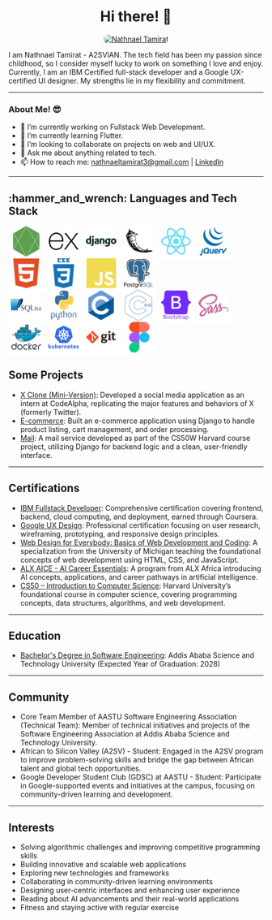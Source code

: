 <h1 align="center">Hi there! 👋</h1>
<div align="center">
  <a href="https://www.linkedin.com/in/nathnael-tamirat/">
    <img src="https://i.ibb.co/84HcHPx/White-Minimalist-Corporate-Personal-Profile-Linked-In-Banner.png" 
         alt="Nathnael Tamirat" 
         style="width: 100%; height: 150px; border-radius: 45px;"/>
  </a>
</div>

I am Nathnael Tamirat - A2SVIAN. The tech field has been my passion since childhood, so I consider myself lucky to work on something I love and enjoy. Currently, I am an IBM Certified full-stack developer and a Google UX-certified UI designer. My strengths lie in my flexibility and commitment.

---

### About Me! 😎
- 🔭 I’m currently working on Fullstack Web Development.
- 🌱 I’m currently learning Flutter.
- 👯 I’m looking to collaborate on projects on web and UI/UX.
- 💬 Ask me about anything related to tech.
- 📫 How to reach me: [nathnaeltamirat3@gmail.com](mailto:nathnaeltamirat3@gmail.com) | [LinkedIn](https://www.linkedin.com/in/nathnael-tamirat/)

---

<h2> :hammer_and_wrench: Languages and Tech Stack</h2>
<span style="padding: 5px; background-color: white;">
  <img src="https://github.com/devicons/devicon/blob/master/icons/nodejs/nodejs-plain.svg" alt="NodeJS" width="60" height="60"/>
</span>
<span style="padding: 5px; background-color: white;">
  <img src="https://github.com/devicons/devicon/blob/master/icons/express/express-original.svg" alt="Express" width="60" height="60"/>
</span>
<span style="padding: 5px; background-color: white;">
  <img src="https://github.com/devicons/devicon/blob/master/icons/django/django-plain-wordmark.svg" alt="Django" width="60" height="60"/>
</span>
<span style="padding: 5px; background-color: white;">
  <img src="https://github.com/devicons/devicon/blob/master/icons/flask/flask-original.svg" alt="Flask" width="60" height="60"/>
</span>
<span style="padding: 5px; background-color: white;">
  <img src="https://github.com/devicons/devicon/blob/master/icons/react/react-original.svg" alt="React" width="60" height="60"/>
</span>
<span style="padding: 5px; background-color: white;">
  <img src="https://github.com/devicons/devicon/blob/master/icons/jquery/jquery-plain-wordmark.svg" alt="jQuery" width="60" height="60"/>
</span>
<span style="padding: 5px; background-color: white;">
  <img src="https://github.com/devicons/devicon/blob/master/icons/html5/html5-plain.svg" alt="HTML5" width="60" height="60"/>
</span>
<span style="padding: 5px; background-color: white;">
  <img src="https://github.com/devicons/devicon/blob/master/icons/css3/css3-plain-wordmark.svg" alt="CSS3" width="60" height="60"/>
</span>
<span style="padding: 5px; background-color: white;">
  <img src="https://github.com/devicons/devicon/blob/master/icons/javascript/javascript-plain.svg" alt="JavaScript" width="60" height="60"/>
</span>
<span style="padding: 5px; background-color: white;">
  <img src="https://github.com/devicons/devicon/blob/master/icons/postgresql/postgresql-original-wordmark.svg" alt="PostgreSQL" width="60" height="60"/>
</span>
<br>
<span style="padding: 5px; background-color: white;">
  <img src="https://github.com/devicons/devicon/blob/master/icons/sqlite/sqlite-original-wordmark.svg" alt="SQLite" width="60" height="60"/>
</span>
<span style="padding: 5px; background-color: white;">
  <img src="https://github.com/devicons/devicon/blob/master/icons/python/python-original-wordmark.svg" alt="Python" width="60" height="60"/>
</span>
<span style="padding: 5px; background-color: white;">
  <img src="https://github.com/devicons/devicon/blob/master/icons/c/c-original.svg" alt="C" width="60" height="60"/>
</span>
<span style="padding: 5px; background-color: white;">
  <img src="https://github.com/devicons/devicon/blob/master/icons/cplusplus/cplusplus-line.svg" alt="C++" width="60" height="60"/>
</span>
<span style="padding: 5px; background-color: white;">
  <img src="https://github.com/devicons/devicon/blob/master/icons/bootstrap/bootstrap-plain-wordmark.svg" alt="Bootstrap" width="60" height="60"/>
</span>
<span style="padding: 5px; background-color: white;">
  <img src="https://github.com/devicons/devicon/blob/master/icons/sass/sass-original.svg" alt="Sass" width="60" height="60"/>
</span>
<span style="padding: 5px; background-color: white;">
  <img src="https://github.com/devicons/devicon/blob/master/icons/docker/docker-original-wordmark.svg" alt="Docker" width="60" height="60"/>
</span>
<span style="padding: 5px; background-color: white;">
  <img src="https://github.com/devicons/devicon/blob/master/icons/kubernetes/kubernetes-plain-wordmark.svg" alt="Kubernetes" width="60" height="60"/>
</span>
<span style="padding: 5px; background-color: white;">
  <img src="https://github.com/devicons/devicon/blob/master/icons/git/git-original-wordmark.svg" alt="Git" width="60" height="60"/>
</span>
<span style="padding: 5px; background-color: white;">
  <img src="https://github.com/devicons/devicon/blob/master/icons/figma/figma-original.svg" alt="Figma" width="60" height="60"/>
</span>



## Some Projects
- [X Clone (Mini-Version)](https://github.com/nathnaeltamirat/CodeAlpha_Social-Media-Platform): Developed a social media application as an intern at CodeAlpha, replicating the major features and behaviors of X (formerly Twitter).
- [E-commerce](https://github.com/nathnaeltamirat/CodeAlpha_Simple-E-commerce-Store): Built an e-commerce application using Django to handle product listing, cart management, and order processing.
- [Mail](https://github.com/nathnaeltamirat/CS50W/tree/main/mail): A mail service developed as part of the CS50W Harvard course project, utilizing Django for backend logic and a clean, user-friendly interface.

---

## Certifications
- [IBM Fullstack Developer](https://www.coursera.org/account/accomplishments/professional-cert/G3DGLFTAZCN0): Comprehensive certification covering frontend, backend, cloud computing, and deployment, earned through Coursera.
- [Google UX Design](https://www.coursera.org/account/accomplishments/professional-cert/B0HCD1NBHG19): Professional certification focusing on user research, wireframing, prototyping, and responsive design principles.
- [Web Design for Everybody: Basics of Web Development and Coding](https://www.coursera.org/account/accomplishments/specialization/EVWMDMRXAN8Z): A specialization from the University of Michigan teaching the foundational concepts of web development using HTML, CSS, and JavaScript.
- [ALX AICE - AI Career Essentials](https://intranet.alxswe.com/certificates/G6xzPFYEM3): A program from ALX Africa introducing AI concepts, applications, and career pathways in artificial intelligence.
- [CS50 – Introduction to Computer Science](https://certificates.cs50.io/72d146c3-0b45-4689-9ce2-07415d5444d1): Harvard University’s foundational course in computer science, covering programming concepts, data structures, algorithms, and web development.

---

## Education
- [Bachelor's Degree in Software Engineering](http://www.aastu.edu.et/): Addis Ababa Science and Technology University (Expected Year of Graduation: 2028)

---

## Community
- Core Team Member of AASTU Software Engineering Association (Technical Team): Member of technical initiatives and projects of the Software Engineering Association at Addis Ababa Science and Technology University.
- African to Silicon Valley (A2SV) - Student: Engaged in the A2SV program to improve problem-solving skills and bridge the gap between African talent and global tech opportunities.
- Google Developer Student Club (GDSC) at AASTU - Student: Participate in Google-supported events and initiatives at the campus, focusing on community-driven learning and development.

---

## Interests
- Solving algorithmic challenges and improving competitive programming skills
- Building innovative and scalable web applications
- Exploring new technologies and frameworks
- Collaborating in community-driven learning environments
- Designing user-centric interfaces and enhancing user experience
- Reading about AI advancements and their real-world applications
- Fitness and staying active with regular exercise
